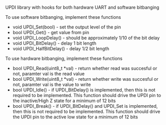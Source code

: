 UPDI library with hooks for both hardware UART and software bitbanging

To use software bitbanging, implement these functions
 * void UPDI_Set(bool) - set the output level of the pin
 * bool UPDI_Get() - get value from pin
 * void UPDI_LoopDelay() - should be approximately 1/10 of the bit delay
 * void UPDI_BitDelay() - delay 1 bit length
 * void UPDI_HalfBitDelay() - delay 1/2 bit length

To use hardware bitbanging, implement these functions
 * bool UPDI_Read(uint8_t *val) - return whether read was succesful or not, paramter val is the read value
 * bool UPDI_Write(uint8_t *val) - return whether write was succesful or not, paramter val is the value to write
 * bool UPDI_Idle() - if UPDI_BitDelay() is implemented, then this is not required to be implemented. This function should drive the UPDI pin to the inactive/High Z state for a minimum of 12 bits
 * bool UPDI_Break() - if UPDI_BitDelay() and UPDI_Set is implemented, then this is not required to be implemented. This function should drive the UPDI pin to the active low state for a minimum of 12 bits
